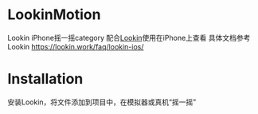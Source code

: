 # LookinMotion
Lookin iPhone摇一摇category
配合[Lookin](https://lookin.work/)使用在iPhone上查看
具体文档参考Lookin https://lookin.work/faq/lookin-ios/

# Installation
安装Lookin，将文件添加到项目中，在模拟器或真机“摇一摇”
